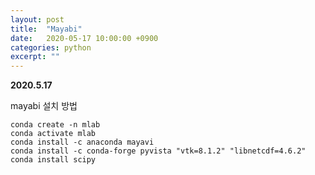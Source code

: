 ```yaml
---
layout: post
title:  "Mayabi"
date:   2020-05-17 10:00:00 +0900
categories: python
excerpt: ""
---
```


**2020.5.17**


mayabi 설치 방법

```
conda create -n mlab  
conda activate mlab
conda install -c anaconda mayavi
conda install -c conda-forge pyvista "vtk=8.1.2" "libnetcdf=4.6.2"
conda install scipy
```
